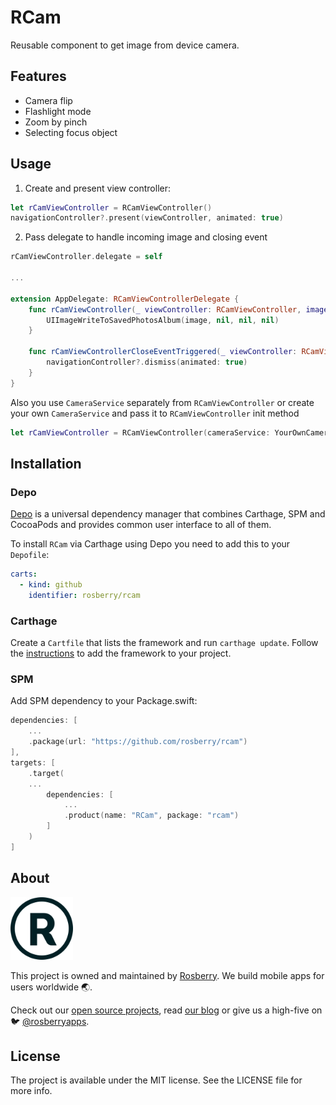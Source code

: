 # RCam
<p>Reusable component to get image from device camera.</p>

## Features
- Camera flip
- Flashlight mode
- Zoom by pinch
- Selecting focus object

## Usage

1. Create and present view controller: 
```swift
let rCamViewController = RCamViewController()
navigationController?.present(viewController, animated: true)
```
2. Pass delegate to handle incoming image and closing event

```swift
rCamViewController.delegate = self

...

extension AppDelegate: RCamViewControllerDelegate {
    func rCamViewController(_ viewController: RCamViewController, imageCaptured image: UIImage) {
        UIImageWriteToSavedPhotosAlbum(image, nil, nil, nil)
    }

    func rCamViewControllerCloseEventTriggered(_ viewController: RCamViewController) {
        navigationController?.dismiss(animated: true)
    }
}
```
Also you use `CameraService` separately from `RCamViewController` or create your own `CameraService` and pass it to `RCamViewController` init method
```swift
let rCamViewController = RCamViewController(cameraService: YourOwnCameraService())
```

## Installation
### Depo

[Depo](https://github.com/rosberry/depo) is a universal dependency manager that combines Carthage, SPM and CocoaPods and provides common user interface to all of them.

To install `RCam` via Carthage using Depo you need to add this to your `Depofile`:
```yaml
carts:
  - kind: github
    identifier: rosberry/rcam
```

### Carthage
Create a `Cartfile` that lists the framework and run `carthage update`. Follow the [instructions](https://github.com/Carthage/Carthage#adding-frameworks-to-an-application) to add the framework to your project.

### SPM

Add SPM dependency to your Package.swift:
```swift
dependencies: [
    ...
    .package(url: "https://github.com/rosberry/rcam")
],
targets: [
    .target(
    ...
        dependencies: [
            ...
            .product(name: "RCam", package: "rcam")
        ]
    )
]
```

## About

<img src="https://github.com/rosberry/Foundation/blob/master/Assets/full_logo.png?raw=true" height="100" />

This project is owned and maintained by [Rosberry](http://rosberry.com). We build mobile apps for users worldwide 🌏.

Check out our [open source projects](https://github.com/rosberry), read [our blog](https://medium.com/@Rosberry) or give us a high-five on 🐦 [@rosberryapps](http://twitter.com/RosberryApps).

## License

The project is available under the MIT license. See the LICENSE file for more info.
